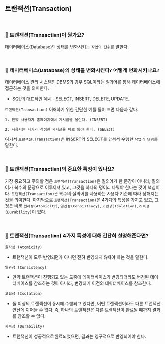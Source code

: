 ## 트랜잭션(Transaction)

<br>

### :book: 트랜잭션(Transaction)이 뭔가요?

데이터베이스(Database)의 상태를 변화시키는 `작업의 단위`를 말한다.

<br>

### :book: 데이터베이스(Database)의 상태를 변화시킨다? 어떻게 변화시키나요?

데이터베이스 관리 시스템인 DBMS의 경우 SQL이라는 질의어를 통해 데이터베이스에 접근하는 것을 의미한다.

* SQL의 대표적인 예시 - SELECT, INSERT, DELETE, UPDATE..

`트랜잭션(Transaction)` 이해하기 위한 간단한 예를 들어 보면 다음과 같다.

    1. 만약 사용자가 홈페이지에서 게시글을 올린다. (INSERT)

    2. 사용자는 자기가 작성한 게시글을 바로 봐야 한다. (SELECT)

여기서 `트랜잭션(Transaction)`은 INSERT와 SELECT를 합쳐서 수행한 `작업의 단위`를 말한다.

<br>

### :book: 트랜잭션(Transaction)의 중요한 특징이 있나요?

가장 중요하고 주의할 점은 `트랜잭션(Transaction)`은 질의어가 한 문장이 아니라, 질의어가 복수의 문장으로 이루어져 있고, 그것을 하나의 덩어리 다뤄야 한다는 것이 핵심이다. `트랜잭션(Transaction)`은 복수의 질의어를 사용하는 사용자 기준에 따라 정해지는 것을 의미한다. 마지막으로 `트랜잭션(Transaction)`은 4가지의 특성을 가지고 있고, 그것은 바로 `원자성(Atomicity)`, `일관성(Consistency)`, `고립성(Isolation)`, `지속성(Durability)`이 있다.

<br>

### :book: 트랜잭션(Transaction) 4가지 특성에 대해 간단히 설명해준다면?

`원자성 (Atomicity)`

* 트랜잭션이 모두 반영되던가 아니면 전혀 반영되지 않아야 하는 것을 말한다.

`일관성 (Consistency)`

* 만약 트랜잭션이 진행되고 있는 도중에 데이터베이스가 변경되더라도 변경된 데이터베이스를 참조하는 것이 아니라, 변경되기 이전의 데이터베이스를 참조한다.

`고립성 (Isolation)`

* 둘 이상의 트랜잭션이 동시에 수행되고 있다면, 어떤 트랜잭션이라도 다른 트랜잭션 연산에 끼어들 수 없다. 즉, 하나의 트랜잭션은 다른 트랜잭션이 완료될 때까지 결과를 참조할 수 없다.

`지속성 (Durability)`

* 트랜잭션이 성공적으로 완료되었으면, 결과는 영구적으로 반영되어야 한다.

